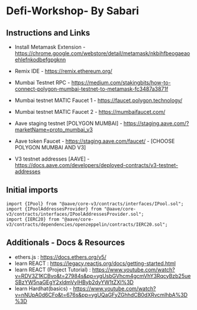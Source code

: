 # Defi-Workshop- By Sabari
## Instructions and Links

 - Install Metamask Extension -https://chrome.google.com/webstore/detail/metamask/nkbihfbeogaeaoehlefnkodbefgpgknn 
 - Remix IDE - https://remix.ethereum.org/
 - Mumbai Testnet RPC - https://medium.com/stakingbits/how-to-connect-polygon-mumbai-testnet-to-metamask-fc3487a3871f

 - Mumbai testnet MATIC Faucet 1 - https://faucet.polygon.technology/
 - Mumbai testnet MATIC Faucet 2 - https://mumbaifaucet.com/

 - Aave staging testnet [POLYGON MUMBAI] - https://staging.aave.com/?marketName=proto_mumbai_v3
 - Aave token Faucet - https://staging.aave.com/faucet/ - [CHOOSE POLYGON MUMBAI AND V3]
 - V3 testnet addresses [AAVE] - https://docs.aave.com/developers/deployed-contracts/v3-testnet-addresses

 ## Initial imports

 ```
import {IPool} from "@aave/core-v3/contracts/interfaces/IPool.sol";
import {IPoolAddressesProvider} from "@aave/core-v3/contracts/interfaces/IPoolAddressesProvider.sol";
import {IERC20} from "@aave/core-v3/contracts/dependencies/openzeppelin/contracts/IERC20.sol";

```

 ## Additionals - Docs & Resources
 - ethers.js : https://docs.ethers.org/v5/
 - learn REACT : https://legacy.reactjs.org/docs/getting-started.html
 - learn REACT (Project Tutorial) : https://www.youtube.com/watch?v=RDV3Z1KCBvo&t=27984s&pp=ygUsbGVhcm4gcmVhY3RqcyBzb25ueSBzYW5naGEgY2xldmVyIHByb2dyYW1tZXI%3D
 - learn Hardhat(basics) - https://www.youtube.com/watch?v=nNUpA0d6CFo&t=676s&pp=ygUQaGFyZGhhdCB0dXRvcmlhbA%3D%3D